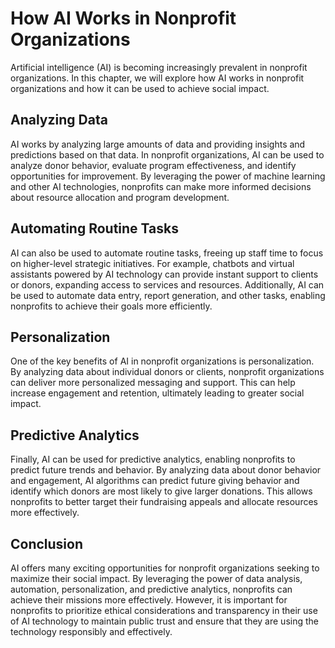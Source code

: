 How AI Works in Nonprofit Organizations
===============================================================================================

Artificial intelligence (AI) is becoming increasingly prevalent in nonprofit organizations. In this chapter, we will explore how AI works in nonprofit organizations and how it can be used to achieve social impact.

Analyzing Data
--------------

AI works by analyzing large amounts of data and providing insights and predictions based on that data. In nonprofit organizations, AI can be used to analyze donor behavior, evaluate program effectiveness, and identify opportunities for improvement. By leveraging the power of machine learning and other AI technologies, nonprofits can make more informed decisions about resource allocation and program development.

Automating Routine Tasks
------------------------

AI can also be used to automate routine tasks, freeing up staff time to focus on higher-level strategic initiatives. For example, chatbots and virtual assistants powered by AI technology can provide instant support to clients or donors, expanding access to services and resources. Additionally, AI can be used to automate data entry, report generation, and other tasks, enabling nonprofits to achieve their goals more efficiently.

Personalization
---------------

One of the key benefits of AI in nonprofit organizations is personalization. By analyzing data about individual donors or clients, nonprofit organizations can deliver more personalized messaging and support. This can help increase engagement and retention, ultimately leading to greater social impact.

Predictive Analytics
--------------------

Finally, AI can be used for predictive analytics, enabling nonprofits to predict future trends and behavior. By analyzing data about donor behavior and engagement, AI algorithms can predict future giving behavior and identify which donors are most likely to give larger donations. This allows nonprofits to better target their fundraising appeals and allocate resources more effectively.

Conclusion
----------

AI offers many exciting opportunities for nonprofit organizations seeking to maximize their social impact. By leveraging the power of data analysis, automation, personalization, and predictive analytics, nonprofits can achieve their missions more effectively. However, it is important for nonprofits to prioritize ethical considerations and transparency in their use of AI technology to maintain public trust and ensure that they are using the technology responsibly and effectively.
